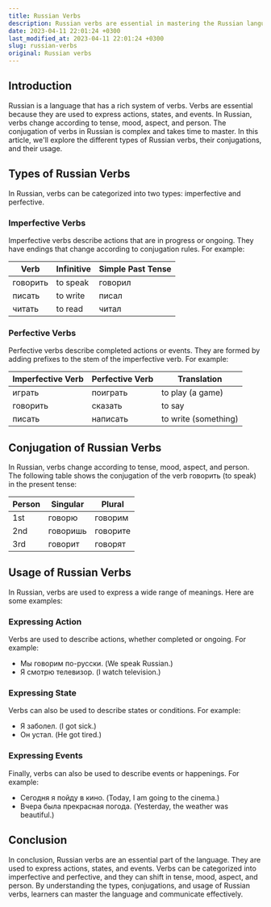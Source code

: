 ```yaml
---
title: Russian Verbs
description: Russian verbs are essential in mastering the Russian language. They are used to express actions, states, and events. Learn about the types, conjugations, and usage of Russian verbs in this comprehensive guide.
date: 2023-04-11 22:01:24 +0300
last_modified_at: 2023-04-11 22:01:24 +0300
slug: russian-verbs
original: Russian verbs
---
```

## Introduction
Russian is a language that has a rich system of verbs. Verbs are essential because they are used to express actions, states, and events. In Russian, verbs change according to tense, mood, aspect, and person. The conjugation of verbs in Russian is complex and takes time to master. In this article, we'll explore the different types of Russian verbs, their conjugations, and their usage.

## Types of Russian Verbs
In Russian, verbs can be categorized into two types: imperfective and perfective.

### Imperfective Verbs
Imperfective verbs describe actions that are in progress or ongoing. They have endings that change according to conjugation rules. For example:

| Verb        | Infinitive | Simple Past Tense |
| -----------|-----------| ------------------
| говорить    | to speak  | говорил           |
| писать      | to write  | писал             |
| читать      | to read   | читал             |

### Perfective Verbs
Perfective verbs describe completed actions or events. They are formed by adding prefixes to the stem of the imperfective verb. For example:

| Imperfective Verb | Perfective Verb | Translation          |
| ----------------- |----------------| --------------------
| играть            | поиграть       | to play (a game)      |
| говорить          | сказать        | to say                |
| писать            | написать       | to write (something)  |

## Conjugation of Russian Verbs
In Russian, verbs change according to tense, mood, aspect, and person. The following table shows the conjugation of the verb говорить (to speak) in the present tense:

| Person | Singular | Plural |
| ------ | --------| -------|
| 1st    | говорю  | говорим|
| 2nd    | говоришь| говорите|
| 3rd    | говорит | говорят|

## Usage of Russian Verbs
In Russian, verbs are used to express a wide range of meanings. Here are some examples:

### Expressing Action
Verbs are used to describe actions, whether completed or ongoing. For example:

- Мы говорим по-русски. (We speak Russian.)
- Я смотрю телевизор. (I watch television.)

### Expressing State
Verbs can also be used to describe states or conditions. For example:

- Я заболел. (I got sick.)
- Он устал. (He got tired.)

### Expressing Events
Finally, verbs can also be used to describe events or happenings. For example:

- Сегодня я пойду в кино. (Today, I am going to the cinema.)
- Вчера была прекрасная погода. (Yesterday, the weather was beautiful.)

## Conclusion
In conclusion, Russian verbs are an essential part of the language. They are used to express actions, states, and events. Verbs can be categorized into imperfective and perfective, and they can shift in tense, mood, aspect, and person. By understanding the types, conjugations, and usage of Russian verbs, learners can master the language and communicate effectively.